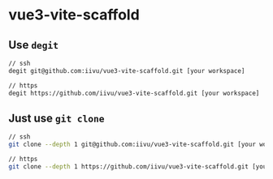 # vue3-vite-scaffold

## Use `degit`

```bash
// ssh
degit git@github.com:iivu/vue3-vite-scaffold.git [your workspace]

// https
degit https://github.com/iivu/vue3-vite-scaffold.git [your workspace]
```

## Just use `git clone`

```bash
// ssh
git clone --depth 1 git@github.com:iivu/vue3-vite-scaffold.git [your workspace]

// https
git clone --depth 1 https://github.com/iivu/vue3-vite-scaffold.git [your workspace]
```